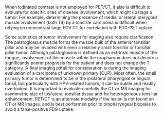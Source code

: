When iodinated contrast is not employed for PET/CT, it also is difficult to evaluate for specific sites of disease involvement, which might upstage a tumor. For example, determining the presence of medial or lateral pterygoid muscle involvement (both T4) by a tonsillar carcinoma is difficult when relying on noncontrast large FOV CT for correlation with FDG-PET uptake.

Some subtleties of tumor involvement for staging also require clarification. The palatoglossus muscle forms the muscle bulk of the anterior tonsillar pillar and may be invaded with even a relatively small tonsillar or tonsillar pillar tumor. Although palatoglossus is defined as an extrinsic muscle of the tongue, involvement of this muscle within the oropharynx does not denote a significantly poorer prognosis for the patient and does not change the T category. A final imaging pitfall for consideration is during the imaging evaluation of a carcinoma of unknown primary (CUP). Most often, the small primary tumor is determined to be in the ipsilateral pharyngeal or lingual tonsil, but particularly with HPV-related tumors, it can be subtle and readily overlooked. It is important to evaluate carefully the CT or MR imaging for asymmetric size of ipsilateral tonsillar tissue and for heterogeneous tonsillar enhancement. PET/CT is an alternate modality if the lesion is not found on CT or MR images, and is best performed prior to oropharyngeal biopsies to avoid a false-positive FDG uptake.